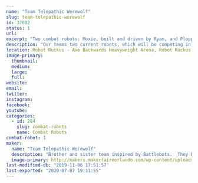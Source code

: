 ```yaml
---
name: "Team Telepathic Werewolf"
slug: team-telepathic-werewolf
id: 37082
status: 1
url: 
excerpt: "Two combat robots: Moxie, built and driven by Ryan, and Plopper, built and driven by Emma. "
description: "Our teams two current robots, which will be competing in the Robot Ruckus are Moxie, a drum spinner, built and driven by Ryan, and Plopper, a drum spinner built and driven by Emma."
location: Robot Ruckus - Axe Backwards Heavyweight Arena, Robot Ruckus - Small Arena
image-primary:
  thumbnail: 
  medium: 
  large: 
  full: 
website: 
email: 
twitter: 
instagram: 
facebook: 
youtube: 
categories:
  - id: 284
    slug: combat-robots
    name: Combat Robots
combat-robot: 1
maker:
  name: "Team Telepathic Werewolf"
  description: "Brother and sister team inspired by Battlebots.  They began building and battling robots when Ryan was 10 and Emma was 8. "
  image-primary: http://makers.makerfaireorlando.com/wp-content/uploads/2019/08/381EF6D0-B95A-4606-86E9-87B07D8FF749-768x1024.jpeg
last-modified-db: "2019-11-06 17:51:57"
last-exported: "2020-07-07 19:11:55"
---
```

